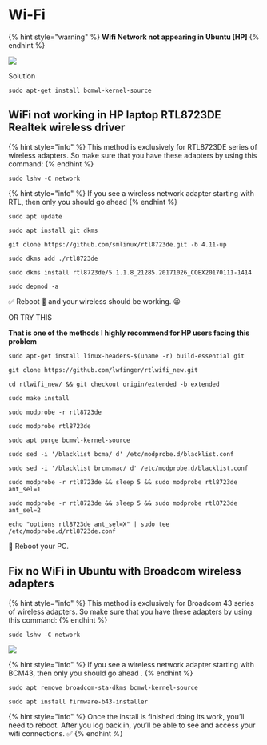 # Wi-Fi

{% hint style="warning" %}
 **Wifi Network not appearing in Ubuntu \[HP\]**
{% endhint %}

![](../.gitbook/assets/15178-women-no-internet-wifi-off-data-off%20%281%29.gif)

Solution

```text
sudo apt-get install bcmwl-kernel-source 
```

## WiFi not working in HP laptop RTL8723DE Realtek wireless driver

{% hint style="info" %}
This method is exclusively for RTL8723DE series of wireless adapters. So make sure that you have these adapters by using this command:
{% endhint %}

```text
sudo lshw -C network
```

{% hint style="info" %}
If you see a wireless network adapter starting with RTL, then only you should go ahead
{% endhint %}

```text
sudo apt update
```

```text
sudo apt install git dkms
```

```text
git clone https://github.com/smlinux/rtl8723de.git -b 4.11-up
```

```text
sudo dkms add ./rtl8723de
```

```text
sudo dkms install rtl8723de/5.1.1.8_21285.20171026_COEX20170111-1414
```

```text
sudo depmod -a
```

✅ Reboot 📶 and your wireless should be working. 😀 

OR TRY THIS

**That is one of the methods I highly recommend for HP users facing this problem**

```text
sudo apt-get install linux-headers-$(uname -r) build-essential git
```

```text
git clone https://github.com/lwfinger/rtlwifi_new.git
```

```text
cd rtlwifi_new/ && git checkout origin/extended -b extended
```

```text
sudo make install
```

```text
sudo modprobe -r rtl8723de
```

```text
sudo modprobe rtl8723de
```

```text
sudo apt purge bcmwl-kernel-source
```

```text
sudo sed -i '/blacklist bcma/ d' /etc/modprobe.d/blacklist.conf
```

```text
sudo sed -i '/blacklist brcmsmac/ d' /etc/modprobe.d/blacklist.conf
```

```text
sudo modprobe -r rtl8723de && sleep 5 && sudo modprobe rtl8723de ant_sel=1
```

```text
sudo modprobe -r rtl8723de && sleep 5 && sudo modprobe rtl8723de ant_sel=2
```

```text
echo "options rtl8723de ant_sel=X" | sudo tee /etc/modprobe.d/rtl8723de.conf
```

📶 Reboot your PC.

##  Fix no WiFi in Ubuntu with **Broadcom** wireless adapters

{% hint style="info" %}
This method is exclusively for Broadcom 43 series of wireless adapters. So make sure that you have these adapters by using this command:
{% endhint %}

```text
sudo lshw -C network
```

![](../.gitbook/assets/20210705_162317.jpg)

{% hint style="info" %}
If you see a wireless network adapter starting with BCM43, then only you should go ahead .
{% endhint %}

```text
sudo apt remove broadcom-sta-dkms bcmwl-kernel-source
```

```text
sudo apt install firmware-b43-installer
```

{% hint style="info" %}
Once the install is finished doing its work, you’ll need to reboot. After you log back in, you’ll be able to see and access your wifi connections. ✅ 
{% endhint %}

